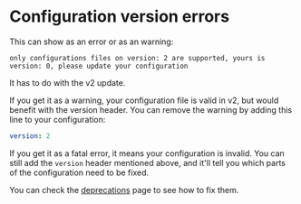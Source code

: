 # Configuration version errors

This can show as an error or as an warning:

```
only configurations files on version: 2 are supported, yours is version: 0, please update your configuration
```

It has to do with the v2 update.

If you get it as a warning, your configuration file is valid in v2, but would
benefit with the version header.
You can remove the warning by adding this line to your configuration:

```yaml
version: 2
```

If you get it as a fatal error, it means your configuration is invalid.
You can still add the `version` header mentioned above, and it'll tell you which
parts of the configuration need to be fixed.

You can check the [deprecations](../deprecations.md) page to see how to fix
them.
